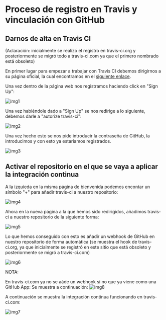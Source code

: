 # Proceso de registro en Travis y vinculación con GitHub
## Darnos de alta en Travis CI 
(Aclaración: inicialmente se realizó el registro en travis-ci.org y posteriormente se migró todo a travis-ci.com ya que el primero nombrado está obsoleto)

En primer lugar para empezar a trabajar con Travis CI debemos dirigirnos a su página oficial, la cual encontramos en el [siguiente enlace](https://travis-ci.com/).

Una vez dentro de la página web nos registramos haciendo click en "Sign Up": 

![img1](https://github.com/antoniocuadros/WhenToClass/blob/master/docs/IntegracionContinua/images/register/1.png)

Una vez habiéndole dado a "Sign Up" se nos redirige a lo siguiente, debemos darle a "autorize travis-ci":

![img2](https://github.com/antoniocuadros/WhenToClass/blob/master/docs/IntegracionContinua/images/register/2.png)

Una vez hecho esto se nos pide introducir la contraseña de GitHub, la introducimos y con esto ya estaríamos registrados.

![img3](https://github.com/antoniocuadros/WhenToClass/blob/master/docs/IntegracionContinua/images/register/3.png)

## Activar el repositorio en el que se vaya a aplicar la integración continua

A la izquieda en la misma página de bienvenida podemos encontar un símbolo "+" para añadir travis-ci a nuestro repositorio:

![img4](https://github.com/antoniocuadros/WhenToClass/blob/master/docs/IntegracionContinua/images/register/4.png)

Ahora en la nueva página a la que hemos sido redirigidos, añadimos travis-ci a nuestro repositorio de la siguiente forma:

![img5](https://github.com/antoniocuadros/WhenToClass/blob/master/docs/IntegracionContinua/images/register/5.png)

Lo que hemos conseguido con esto es añadir un webhook de GitHub en nuestro repositorio de forma automática (se muestra el hook de travis-ci.org, ya que inicialmente se registró en este sitio que está obsoleto y posteriormente se migró a travis-ci.com)

![img6](https://github.com/antoniocuadros/WhenToClass/blob/master/docs/IntegracionContinua/images/register/6.png)

NOTA:

En travis-ci.com ya no se aáde un webhook si no que ya viene como una GitHub App:
Se muestra a continuación:
![img8](https://github.com/antoniocuadros/WhenToClass/blob/master/docs/IntegracionContinua/images/register/8.png)


A continuación se muestra la integración continua funcionando en travis-ci.com:

![img7](https://github.com/antoniocuadros/WhenToClass/blob/master/docs/IntegracionContinua/images/register/7.png)